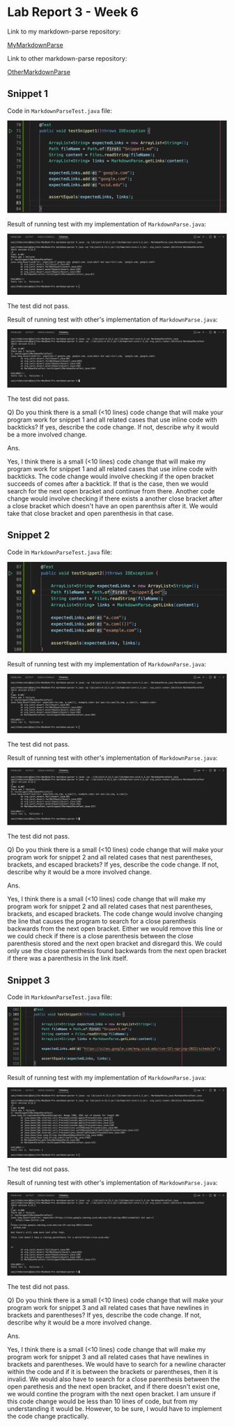 # **Lab Report 3 - Week 6**

Link to my markdown-parse repository:

[MyMarkdownParse](https://github.com/sanjithdevineni/markdown-parser)

Link to other markdown-parse repository:

[OtherMarkdownParse](https://github.com/lithicarus/markdown-parser)

## Snippet 1

Code in `MarkdownParseTest.java` file:

![SanjithTest1](SanjithTest1.png)

Result of running test with my implementation of `MarkdownParse.java`:

![MyTest1Result](MyTest1Result.png)

The test did not pass.

Result of running test with other's implementation of `MarkdownParse.java`:

![OtherTest1Result](OtherTest1Result.png)

The test did not pass.

Q) Do you think there is a small (<10 lines) code change that will make your program work for snippet 1 and all related cases that use inline code with backticks? If yes, describe the code change. If not, describe why it would be a more involved change.

Ans.

Yes, I think there is a small (<10 lines) code change that will make my program work for snippet 1 and all related cases that use inline code with backticks. The code change would involve checking if the open bracket succeeds of comes after a backtick. If that is the case, then we would search for the next open bracket and continue from there. Another code change would involve checking if there exists a another close bracket after a close bracket which doesn't have an open parenthsis after it. We would take that close bracket and open parenthesis in that case.

## Snippet 2

Code in `MarkdownParseTest.java` file:

![SanjithTest2](SanjithTest2.png)

Result of running test with my implementation of `MarkdownParse.java`:

![MyTest2Result](MyTest2Result.png)

The test did not pass.

Result of running test with other's implementation of `MarkdownParse.java`:

![OtherTest2Result](OtherTest2Result.png)

The test did not pass.

Q) Do you think there is a small (<10 lines) code change that will make your program work for snippet 2 and all related cases that nest parentheses, brackets, and escaped brackets? If yes, describe the code change. If not, describe why it would be a more involved change.

Ans.

Yes, I think there is a small (<10 lines) code change that will make my program work for snippet 2 and all related cases that nest parentheses, brackets, and escaped brackets. The code change would involve changing the line that causes the program to search for a close parenthesis backwards from the next open bracket. Either we would remove this line or we could check if there is a close parenthesis between the close parenthesis stored and the next open bracket and disregard this. We could only use the close parenthesis found backwards from the next open bracket if there was a parenthesis in the link itself.

## Snippet 3

Code in `MarkdownParseTest.java` file:

![SanjithTest3](SanjithTest3.png)

Result of running test with my implementation of `MarkdownParse.java`:

![MyTest3Result](MyTest3Result.png)

The test did not pass.

Result of running test with other's implementation of `MarkdownParse.java`:

![OtherTest3Result](OtherTest3Result.png)

The test did not pass.

Q) Do you think there is a small (<10 lines) code change that will make your program work for snippet 3 and all related cases that have newlines in brackets and parentheses? If yes, describe the code change. If not, describe why it would be a more involved change.

Ans.

Yes, I think there is a small (<10 lines) code change that will make my program work for snippet 3 and all related cases that have newlines in brackets and parentheses. We would have to search for a newline character within the code and if it is between the brackets or parentheses, then it is invalid. We would also have to search for a close parenthesis between the open parethesis and the next open bracket, and if there doesn't exist one, we would contine the program with the next open bracket. I am unsure if this code change would be less than 10 lines of code, but from my understanding it would be. However, to be sure, I would have to implement the code change practically.